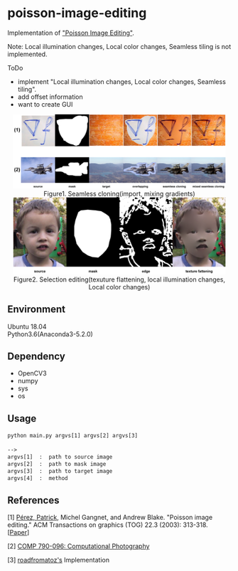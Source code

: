 # poisson-image-editing
Implementation of ["Poisson Image Editing"](http://erikreinhard.com/papers/colourtransfer.pdf).  
  
Note: Local illumination changes, Local color changes, Seamless tiling is not implemented.  
  
ToDo
+ implement "Local illumination changes, Local color changes, Seamless tiling".
+ add offset information
+ want to create GUI

<div align="center">
  <img src="./figure/figure1.png" width=95%>
  Figure1. Seamless cloning(import, mixing gradients)
</div>



<div align="center">
  <img src="./figure/figure2.png" width=95%>
  Figure2. Selection editing(texuture flattening, local illumination changes, Local color changes)
</div>


## Environment
Ubuntu 18.04  
Python3.6(Anaconda3-5.2.0)



## Dependency

+ OpenCV3
+ numpy
+ sys
+ os





## Usage

```
python main.py argvs[1] argvs[2] argvs[3]

--> 
argvs[1]  :  path to source image   
argvs[2]  :  path to mask image
argvs[3]  :  path to target image
argvs[4]  :  method

```

## References

[1] [Pérez, Patrick](https://ptrckprz.github.io/), Michel Gangnet, and Andrew Blake. "Poisson image editing." ACM Transactions on graphics (TOG) 22.3 (2003): 313-318. [[Paper](http://www.irisa.fr/vista/Papers/2003_siggraph_perez.pdf "Paper")]

[2] [COMP 790-096: Computational Photography](https://www.cs.unc.edu/~lazebnik/research/fall08/jia_pan.pdf)

[3] [roadfromatoz's](https://github.com/roadfromatoz/poissonImageEditing) Implementation
